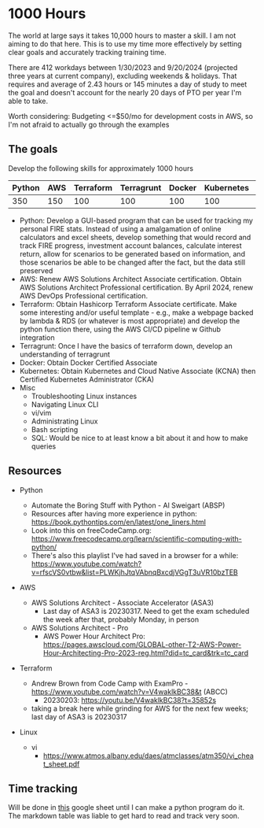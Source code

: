 # 1000 Hours
The world at large says it takes 10,000 hours to master a skill. I am not aiming to do that here. This is to use my time more effectively by setting clear goals and accurately tracking training time. 

There are 412 workdays between 1/30/2023 and 9/20/2024 (projected three years at current company), excluding weekends & holidays. That requires and average of 2.43 hours or 145 minutes a day of study to meet the goal and doesn't account for the nearly 20 days of PTO per year I'm able to take. 

Worth considering: Budgeting <=$50/mo for development costs in AWS, so I'm not afraid to actually go through the examples 

## The goals
Develop the following skills for approximately 1000 hours

|Python|AWS|Terraform|Terragrunt|Docker|Kubernetes|Misc|
|------|---|---------|----------|------|----------|----|
|  350 |150|   100   |    100   |  100 |    100   | 100|

- Python: Develop a GUI-based program that can be used for tracking my personal FIRE stats. Instead of using a amalgamation of online calculators and excel sheets, develop something that would record and track FIRE progress, investment account balances, calculate interest return, allow for scenarios to be generated based on information, and those scenarios be able to be changed after the fact, but the data still preserved
- AWS: Renew AWS Solutions Architect Associate certification. Obtain AWS Solutions Architect Professional certification. By April 2024, renew AWS DevOps Professional certification. 
- Terraform: Obtain Hashicorp Terraform Associate certificate. Make some interesting and/or useful template - e.g., make a webpage backed by lambda & RDS (or whatever is most appropriate) and develop the python function there, using the AWS CI/CD pipeline w Github integration
- Terragrunt: Once I have the basics of terraform down, develop an understanding of terragrunt
- Docker: Obtain Docker Certified Associate
- Kubernetes: Obtain Kubernetes and Cloud Native Associate (KCNA) then Certified Kubernetes Administrator (CKA) 
- Misc
    - Troubleshooting Linux instances
    - Navigating Linux CLI 
    - vi/vim
    - Administrating Linux 
    - Bash scripting
    - SQL: Would be nice to at least know a bit about it and how to make queries

## Resources
- Python
    - Automate the Boring Stuff with Python - Al Sweigart (ABSP)
    - Resources after having more experience in python: https://book.pythontips.com/en/latest/one_liners.html
    - Look into this on freeCodeCamp.org: https://www.freecodecamp.org/learn/scientific-computing-with-python/
    - There's also this playlist I've had saved in a browser for a while: https://www.youtube.com/watch?v=rfscVS0vtbw&list=PLWKjhJtqVAbnqBxcdjVGgT3uVR10bzTEB 

- AWS
    - AWS Solutions Architect - Associate Accelerator (ASA3)
        - Last day of ASA3 is 20230317. Need to get the exam scheduled the week after that, probably Monday, in person
    - AWS Solutions Architect - Pro
        - AWS Power Hour Architect Pro: https://pages.awscloud.com/GLOBAL-other-T2-AWS-Power-Hour-Architecting-Pro-2023-reg.html?did=tc_card&trk=tc_card 

- Terraform
    - Andrew Brown from Code Camp with ExamPro - https://www.youtube.com/watch?v=V4waklkBC38&t (ABCC)
        - 20230203: https://youtu.be/V4waklkBC38?t=35852s
    - taking a break here while grinding for AWS for the next few weeks; last day of ASA3 is 20230317

- Linux
    - vi
        - https://www.atmos.albany.edu/daes/atmclasses/atm350/vi_cheat_sheet.pdf


## Time tracking
Will be done in [this](https://docs.google.com/spreadsheets/d/13z_lZF3yKjg7pEug7X30drjH-hnfWTm5yO-Jz1Ao0eg/edit#gid=394243783) google sheet until I can make a python program do it. The markdown table was liable to get hard to read and track very soon. 